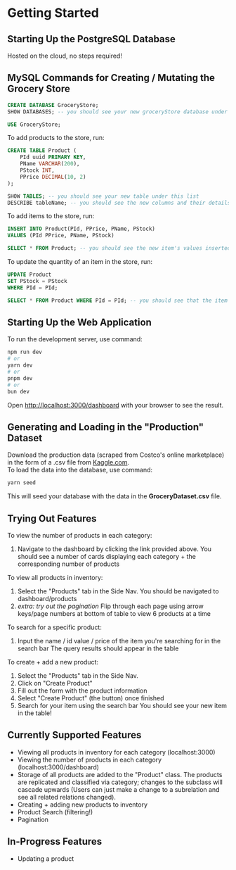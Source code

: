 # Getting Started

## Starting Up the PostgreSQL Database
Hosted on the cloud, no steps required!

## MySQL Commands for Creating / Mutating the Grocery Store

~~~~sql
CREATE DATABASE GroceryStore;
SHOW DATABASES; -- you should see your new groceryStore database under this list

USE GroceryStore;
~~~~

To add products to the store, run:

~~~~sql
CREATE TABLE Product (
    PId uuid PRIMARY KEY,
    PName VARCHAR(200),
    PStock INT,
    PPrice DECIMAL(10, 2)
);

SHOW TABLES; -- you should see your new table under this list
DESCRIBE tableName; -- you should see the new columns and their details
~~~~

To add items to the store, run:

~~~~sql
INSERT INTO Product(PId, PPrice, PName, PStock)
VALUES (PId PPrice, PName, PStock)

SELECT * FROM Product; -- you should see the new item's values inserted into the product table
~~~~

To update the quantity of an item in the store, run:

~~~~sql
UPDATE Product
SET PStock = PStock
WHERE PId = PId;

SELECT * FROM Product WHERE PId = PId; -- you should see that the item's quantity has been updated to PStock
~~~~

## Starting Up the Web Application

To run the development server, use command:

```bash
npm run dev
# or
yarn dev
# or
pnpm dev
# or
bun dev
```

Open [http://localhost:3000/dashboard](http://localhost:3000/dashboard) with your browser to see the result.

## Generating and Loading in the "Production" Dataset
Download the production data (scraped from Costco's online marketplace) in the form of a .csv file from [Kaggle.com](https://www.kaggle.com/datasets/bhavikjikadara/grocery-store-dataset).  
To load the data into the database, use command:
```bash
yarn seed
```  
This will seed your database with the data in the **GroceryDataset.csv** file.

## Trying Out Features
To view the number of products in each category:
1. Navigate to the dashboard by clicking the link provided above.
    You should see a number of cards displaying each category + the corresponding number of products

To view all products in inventory:
1. Select the "Products" tab in the Side Nav.
    You should be navigated to dashboard/products
2. *extra: try out the pagination* Flip through each page using arrow keys/page numbers at bottom of table to view 6 products at a time

To search for a specific product:
1. Input the name / id value / price of the item you're searching for in the search bar
    The query results should appear in the table

To create + add a new product:
1. Select the "Products" tab in the Side Nav.
2. Click on "Create Product"
3. Fill out the form with the product information
4. Select "Create Product" (the button) once finished
5. Search for your item using the search bar
    You should see your new item in the table!


## Currently Supported Features
- Viewing all products in inventory for each category (localhost:3000)
- Viewing the number of products in each category (localhost:3000/dashboard)
- Storage of all products are added to the "Product" class. The products are replicated and classified via category; changes to the subclass will cascade upwards (Users can just make a change to a subrelation and see all related relations changed).
- Creating + adding new products to inventory
- Product Search (filtering!)
- Pagination

## In-Progress Features
- Updating a product

